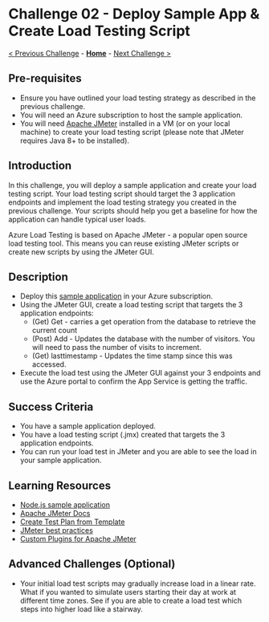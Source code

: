 # Challenge 02 - Deploy Sample App & Create Load Testing Script

[< Previous Challenge](./Challenge-01.md) - **[Home](../README.md)** - [Next Challenge >](./Challenge-03.md)

## Pre-requisites

- Ensure you have outlined your load testing strategy as described in the previous challenge.
- You will need an Azure subscription to host the sample application.
- You will need [Apache JMeter](https://jmeter.apache.org/usermanual/get-started.html) installed in a VM (or on your local machine) to create your load testing script (please note that JMeter requires Java 8+ to be installed).

## Introduction

In this challenge, you will deploy a sample application and create your load testing script. Your load testing script should target the 3 application endpoints and implement the load testing strategy you created in the previous challenge. Your scripts should help you get a baseline for how the application can handle typical user loads.

Azure Load Testing is based on Apache JMeter - a popular open source load testing tool. This means you can reuse existing JMeter scripts or create new scripts by using the JMeter GUI.

## Description

- Deploy this [sample application](https://github.com/Whowong/nodejs-appsvc-loadtest) in your Azure subscription.
- Using the JMeter GUI, create a load testing script that targets the 3 application endpoints:
    - (Get) Get - carries a get operation from the database to retrieve the current count
    - (Post) Add - Updates the database with the number of visitors.  You will need to pass the number of visits to increment.
    - (Get) lasttimestamp - Updates the time stamp since this was accessed.
- Execute the load test using the JMeter GUI against your 3 endpoints and use the Azure portal to confirm the App Service is getting the traffic.

## Success Criteria

- You have a sample application deployed.
- You have a load testing script (.jmx) created that targets the 3 application endpoints.
- You can run your load test in JMeter and you are able to see the load in your sample application.

## Learning Resources

- [Node.js sample application](https://github.com/Whowong/nodejs-appsvc-loadtest)
- [Apache JMeter Docs](https://jmeter.apache.org/index.html)
- [Create Test Plan from Template](https://jmeter.apache.org/usermanual/get-started.html#template)
- [JMeter best practices](https://jmeter.apache.org/usermanual/best-practices.html)
- [Custom Plugins for Apache JMeter](https://jmeter-plugins.org/)

## Advanced Challenges (Optional)
- Your initial load test scripts may gradually increase load in a linear rate.  What if you wanted to simulate users starting their day at work at different time zones.  See if you are able to create a load test which steps into higher load like a stairway.
